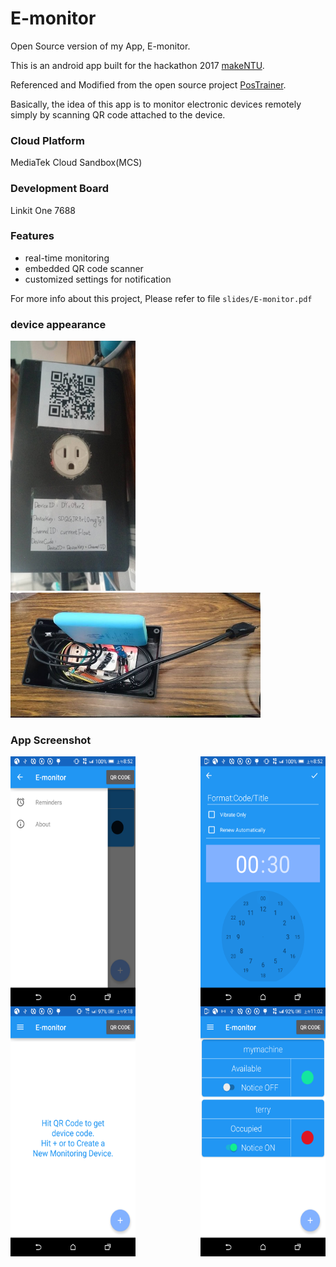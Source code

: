# E-monitor 
Open Source version of my App, E-monitor.

This is an android app built for the hackathon 2017 [makeNTU](https://www.facebook.com/makentu.ntuee/).

Referenced and Modified from the open source project [PosTrainer](https://github.com/BracketCove/PosTrainer).

Basically, the idea of this app is to monitor electronic devices remotely simply by scanning QR code attached to the device.
### Cloud Platform
MediaTek Cloud Sandbox(MCS) 
### Development Board
Linkit One 7688
### Features
* real-time monitoring
* embedded QR code scanner
* customized settings for notification

For more info about this project, Please refer to file `slides/E-monitor.pdf`
### device appearance

<a href="url"><img src="https://raw.githubusercontent.com/petwill/E-monitor/master/photos/device_0.jpeg"  width="200" height="400" ></a>
<a href="url"><img src="https://raw.githubusercontent.com/petwill/E-monitor/master/photos/device_1.jpg"  width="400" height="200" ></a>


### App Screenshot

<a href="url"><img src="https://raw.githubusercontent.com/petwill/E-monitor/master/photos/screenshot_0.png" align="left" width="200" height="400" ></a>
<a href="url"><img src="https://raw.githubusercontent.com/petwill/E-monitor/master/photos/screenshot_1.png" align="right" width="200" height="400" ></a>
<a href="url"><img src="https://raw.githubusercontent.com/petwill/E-monitor/master/photos/screenshot_2.png" align="left" width="200" height="400" ></a>
<a href="url"><img src="https://raw.githubusercontent.com/petwill/E-monitor/master/photos/screenshot_3.png" align="right" width="200" height="400" ></a>

